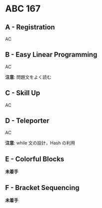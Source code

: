 #   ABC 167

##  A - Registration

AC

##  B - Easy Linear Programming

AC

**注意**: 問題文をよく読む

##  C - Skill Up

AC

##  D - Teleporter

AC

**注意**: while 文の設計，Hash の利用

##  E - Colorful Blocks

**未着手**

##  F - Bracket Sequencing

**未着手**

